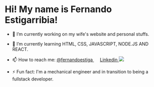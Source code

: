<h1>Hi! My name is Fernando Estigarribia!</h1>

- 🔭 I’m currently working on my wife's website and personal stuffs.

- 🌱 I’m currently learning HTML, CSS, JAVASCRIPT, NODE.JS AND REACT.

- 📫 How to reach me: <a href="https://www.instagram.com/fernandoestiga" target="_blank"> @fernandoestiga </a> <img src="https://cdn-icons-png.flaticon.com/512/87/87390.png" width="15" height="15"> <a href="https://www.linkedin.com/in/fernando-estigarribia" target="_blank"> Linkedin </a> <img src="https://www.svgrepo.com/show/303299/linkedin-icon-2-logo.svg"> 

- ⚡ Fun fact: I'm a mechanical engineer and in transition to being a fullstack developer.
